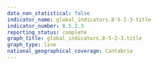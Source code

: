 ```yaml
---
data_non_statistical: false
indicator_name: global_indicators.8-5-2-3-title
indicator_number: 8.5.2.3
reporting_status: complete
graph_title: global_indicators.8-5-2-3.title
graph_type: line
national_geographical_coverage: Cantabria
---
```

